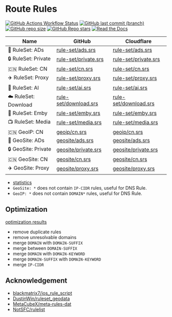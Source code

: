 # Route Rules

[![GitHub Actions Workflow Status](https://img.shields.io/github/actions/workflow/status/liblaf/route-rules/ci.yaml)](https://github.com/liblaf/route-rules/actions/workflows/ci.yaml)
[![GitHub last commit (branch)](https://img.shields.io/github/last-commit/liblaf/route-rules/sing?label=update)](https://github.com/liblaf/route-rules/tree/sing)
[![GitHub repo size](https://img.shields.io/github/repo-size/liblaf/route-rules)](https://github.com/liblaf/route-rules)
[![GitHub Repo stars](https://img.shields.io/github/stars/liblaf/route-rules)](https://github.com/liblaf/route-rules)
[![Read the Docs](https://img.shields.io/readthedocs/route-rules)](https://route-rules.readthedocs.io)

| Name                 | GitHub                                                                                        | Cloudflare                                                                      |
|----------------------|-----------------------------------------------------------------------------------------------|---------------------------------------------------------------------------------|
| 🛑 RuleSet: ADs      | [rule-set/ads.srs](https://github.com/liblaf/route-rules/raw/sing/rule-set/ads.srs)           | [rule-set/ads.srs](https://api.liblaf.me/rules/sing/rule-set/ads.srs)           |
| 🔒 RuleSet: Private  | [rule-set/private.srs](https://github.com/liblaf/route-rules/raw/sing/rule-set/private.srs)   | [rule-set/private.srs](https://api.liblaf.me/rules/sing/rule-set/private.srs)   |
| 🇨🇳 RuleSet: CN     | [rule-set/cn.srs](https://github.com/liblaf/route-rules/raw/sing/rule-set/cn.srs)             | [rule-set/cn.srs](https://api.liblaf.me/rules/sing/rule-set/cn.srs)             |
| ✈️ RuleSet: Proxy    | [rule-set/proxy.srs](https://github.com/liblaf/route-rules/raw/sing/rule-set/proxy.srs)       | [rule-set/proxy.srs](https://api.liblaf.me/rules/sing/rule-set/proxy.srs)       |
| 🤖 RuleSet: AI       | [rule-set/ai.srs](https://github.com/liblaf/route-rules/raw/sing/rule-set/ai.srs)             | [rule-set/ai.srs](https://api.liblaf.me/rules/sing/rule-set/ai.srs)             |
| ☁️ RuleSet: Download | [rule-set/download.srs](https://github.com/liblaf/route-rules/raw/sing/rule-set/download.srs) | [rule-set/download.srs](https://api.liblaf.me/rules/sing/rule-set/download.srs) |
| 🍟 RuleSet: Emby     | [rule-set/emby.srs](https://github.com/liblaf/route-rules/raw/sing/rule-set/emby.srs)         | [rule-set/emby.srs](https://api.liblaf.me/rules/sing/rule-set/emby.srs)         |
| 📺 RuleSet: Media    | [rule-set/media.srs](https://github.com/liblaf/route-rules/raw/sing/rule-set/media.srs)       | [rule-set/media.srs](https://api.liblaf.me/rules/sing/rule-set/media.srs)       |
| 🇨🇳 GeoIP: CN       | [geoip/cn.srs](https://github.com/liblaf/route-rules/raw/sing/geoip/cn.srs)                   | [geoip/cn.srs](https://api.liblaf.me/rules/sing/geoip/cn.srs)                   |
| 🛑 GeoSite: ADs      | [geosite/ads.srs](https://github.com/liblaf/route-rules/raw/sing/geosite/ads.srs)             | [geosite/ads.srs](https://api.liblaf.me/rules/sing/geosite/ads.srs)             |
| 🔒 GeoSite: Private  | [geosite/private.srs](https://github.com/liblaf/route-rules/raw/sing/geosite/private.srs)     | [geosite/private.srs](https://api.liblaf.me/rules/sing/geosite/private.srs)     |
| 🇨🇳 GeoSite: CN     | [geosite/cn.srs](https://github.com/liblaf/route-rules/raw/sing/geosite/cn.srs)               | [geosite/cn.srs](https://api.liblaf.me/rules/sing/geosite/cn.srs)               |
| ✈️ GeoSite: Proxy    | [geosite/proxy.srs](https://github.com/liblaf/route-rules/raw/sing/geosite/proxy.srs)         | [geosite/proxy.srs](https://api.liblaf.me/rules/sing/geosite/proxy.srs)         |

- [statistics](https://liblaf.github.io/route-rules/stats/)
- `GeoSite: *` does not contain `IP-CIDR` rules, useful for DNS Rule.
- `GeoIP: *` does not contain `DOMAIN*` rules, useful for DNS Rule.

## Optimization

[optimization results](https://liblaf.github.io/route-rules/stats/)

- remove duplicate rules
- remove unresolvable domains
- merge `DOMAIN` with `DOMAIN-SUFFIX`
- merge between `DOMAIN-SUFFIX`
- merge `DOMAIN` with `DOMAIN-KEYWORD`
- merge `DOMAIN-SUFFIX` with `DOMAIN-KEYWORD`
- merge `IP-CIDR`

## Acknowledgement

- [blackmatrix7/ios_rule_script](https://github.com/blackmatrix7/ios_rule_script)
- [DustinWin/ruleset_geodata](https://github.com/DustinWin/ruleset_geodata)
- [MetaCubeX/meta-rules-dat](https://github.com/MetaCubeX/meta-rules-dat)
- [NotSFC/rulelist](https://github.com/NotSFC/rulelist)
